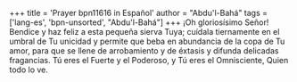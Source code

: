 +++
title = 'Prayer bpn11616 in Español'
author = "Abdu'l-Bahá"
tags = ['lang-es', 'bpn-unsorted', "Abdu'l-Bahá"]
+++
¡Oh gloriosísimo Señor! Bendice y haz feliz a esta pequeña sierva Tuya; cuídala tiernamente en el umbral de Tu unicidad y permite que beba en abundancia de la copa de Tu amor, para que se llene de arrobamiento y de éxtasis y difunda delicadas fragancias. Tú eres el Fuerte y el Poderoso, y Tú eres el Omnisciente, Quien todo lo ve.
